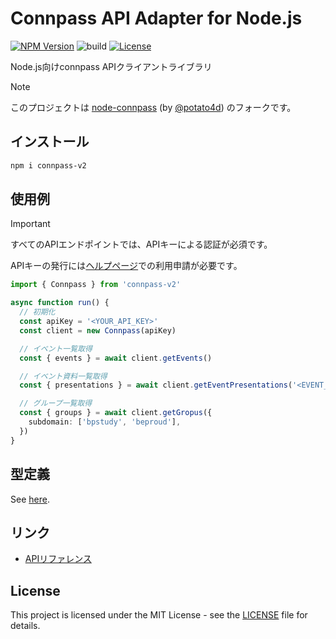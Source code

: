 # Connpass API Adapter for Node.js

[![NPM Version](https://img.shields.io/npm/v/connpass-v2?logo=npm)](https://www.npmjs.com/package/connpass-v2)
![build](https://github.com/ryohidaka/node-connpass/workflows/Build/badge.svg)
[![License](https://img.shields.io/badge/license-MIT-blue.svg)](https://opensource.org/licenses/MIT)

Node.js向けconnpass APIクライアントライブラリ

> [!NOTE]
> このプロジェクトは [node-connpass](https://github.com/potato4d/node-connpass) (by [@potato4d](https://github.com/potato4d)) のフォークです。

## インストール

```bash
npm i connpass-v2
```

## 使用例

> [!IMPORTANT]
> すべてのAPIエンドポイントでは、APIキーによる認証が必須です。
>
> APIキーの発行には[ヘルプページ](https://help.connpass.com/api/)での利用申請が必要です。

```ts
import { Connpass } from 'connpass-v2'

async function run() {
  // 初期化
  const apiKey = '<YOUR_API_KEY>'
  const client = new Connpass(apiKey)

  // イベント一覧取得
  const { events } = await client.getEvents()

  // イベント資料一覧取得
  const { presentations } = await client.getEventPresentations('<EVENT_ID>')

  // グループ一覧取得
  const { groups } = await client.getGropus({
    subdomain: ['bpstudy', 'beproud'],
  })
}
```

## 型定義

See [here](https://github.com/ryohidaka/node-connpass/blob/main/src/types.ts).

## リンク

- [APIリファレンス](https://connpass.com/about/api/v2/)

## License

This project is licensed under the MIT License - see the [LICENSE](LICENSE) file for details.
